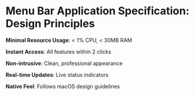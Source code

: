 # Menu Bar Application Specification: Design Principles



**Minimal Resource Usage**: < 1% CPU, < 30MB RAM

**Instant Access**: All features within 2 clicks

**Non-intrusive**: Clean, professional appearance

**Real-time Updates**: Live status indicators

**Native Feel**: Follows macOS design guidelines

